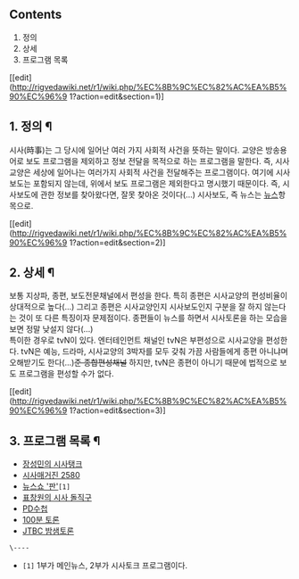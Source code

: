 ## Contents

    

1. 정의 
2. 상세 
3. 프로그램 목록 

[[edit](http://rigvedawiki.net/r1/wiki.php/%EC%8B%9C%EC%82%AC%EA%B5%90%EC%96%9
1?action=edit&section=1)]

## 1. 정의 ¶

시사(時事)는 그 당시에 일어난 여러 가지 사회적 사건을 뜻하는 말이다. 교양은 방송용어로 보도 프로그램을 제외하고 정보 전달을 목적으로
하는 프로그램을 말한다. 즉, 시사교양은 세상에 일어나는 여러가지 사회적 사건을 전달해주는 프로그램이다. 여기에 시사보도는 포함되지 않는데,
위에서 보도 프로그램은 제외한다고 명시했기 때문이다. 즉, 시사보도에 관한 정보를 찾아왔다면, 잘못 찾아온 것이다(...) 시사보도, 즉
뉴스는 [뉴스](%EB%89%B4%EC%8A%A4.md)항목으로.

  

[[edit](http://rigvedawiki.net/r1/wiki.php/%EC%8B%9C%EC%82%AC%EA%B5%90%EC%96%9
1?action=edit&section=2)]

## 2. 상세 ¶

보통 지상파, 종편, 보도전문채널에서 편성을 한다. 특히 종편은 시사교양의 편성비율이 상대적으로 높다(...) 그리고 종편은 시사교양인지
시사보도인지 구분을 잘 하지 않는다는 것이 또 다른 특징이자 문제점이다. 종편들이 뉴스를 하면서 시사토론을 하는 모습을 보면 정말 낮설지
않다(...)  
특이한 경우로 tvN이 있다. 엔터테인먼트 채널인 tvN은 부편성으로 시사교양을 편성한다. tvN은 예능, 드라마, 시사교양의 3박자를 모두
갖춰 가끔 사람들에게 종편 아니냐며 오해받기도 한다(...)<del>준 종합편성채널</del> 하지만, tvN은 종편이 아니기 때문에
법적으로 보도 프로그램을 편성할 수가 없다.

  

[[edit](http://rigvedawiki.net/r1/wiki.php/%EC%8B%9C%EC%82%AC%EA%B5%90%EC%96%9
1?action=edit&section=3)]

## 3. 프로그램 목록 ¶

  * [장성민의 시사탱크](%EC%9E%A5%EC%84%B1%EB%AF%BC%EC%9D%98%20%EC%8B%9C%EC%82%AC%ED%83%B1%ED%81%AC.md)
  * [시사매거진 2580](%EC%8B%9C%EC%82%AC%EB%A7%A4%EA%B1%B0%EC%A7%84%202580.md)
  * [뉴스쇼 '판'](%EB%89%B4%EC%8A%A4%EC%87%BC%20%27%ED%8C%90%27.md)`[1]`
  * [표창원의 시사 돌직구](%ED%91%9C%EC%B0%BD%EC%9B%90%EC%9D%98%20%EC%8B%9C%EC%82%AC%20%EB%8F%8C%EC%A7%81%EA%B5%AC.md)
  * [PD수첩](PD%EC%88%98%EC%B2%A9.md)
  * [100분 토론](100%EB%B6%84%20%ED%86%A0%EB%A1%A0.md)
  * [JTBC 밤샘토론](JTBC%20%EB%B0%A4%EC%83%98%ED%86%A0%EB%A1%A0.md)

`\----`

  * `[1]` 1부가 메인뉴스, 2부가 시사토크 프로그램이다.

